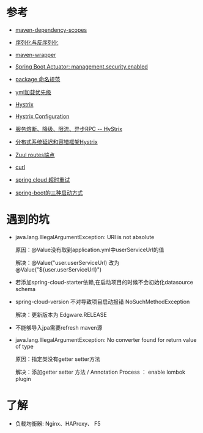 # 参考

- [maven-dependency-scopes](http://www.baeldung.com/maven-dependency-scopes)

- [序列化与反序列化](https://www.jianshu.com/p/5a85011de960)

- [maven-wrapper](http://www.baeldung.com/maven-wrapper)

- [Spring Boot Actuator: management.security.enabled](https://docs.spring.io/spring-boot/docs/1.2.0.M1/reference/html/production-ready-monitoring.html)
- [package 命名规范](https://blog.csdn.net/kongjiea/article/details/45365753)

- [yml加载优先级](https://cloud.tencent.com/developer/article/1085852)

- [Hystrix](https://blog.csdn.net/heyutao007/article/details/51006694)

- [Hystrix Configuration](https://github.com/Netflix/Hystrix/wiki/Configuration)

- [服务熔断、降级、限流、异步RPC -- HyStrix](https://blog.csdn.net/chunlongyu/article/details/53259014)

- [分布式系统延迟和容错框架Hystrix](https://blog.csdn.net/fight4gold/article/details/51252217)

- [Zuul routes端点](https://www.jianshu.com/p/6956d58804f7?utm_source=oschina-app)

- [curl](https://curl.haxx.se/docs/)

- [spring cloud 超时重试](https://www.cnblogs.com/zhangjianbin/p/7228628.html)

- [spring-boot的三种启动方式](https://blog.csdn.net/u011425751/article/details/79507386)
# 遇到的坑

- java.lang.IllegalArgumentException: URI is not absolute 

    原因：@Value没有取到application.yml中userServiceUrl的值
    
    解决：@Value("user.userServiceUrl) 改为 @Value("${user.userServiceUrl}") 

- 若添加spring-cloud-starter依赖,在启动项目的时候不会初始化datasource schema 

- spring-cloud-version 不对导致项目启动报错 NoSuchMethodException 
    
   解决：更新版本为 Edgware.RELEASE

- 不能够导入jpa需要refresh maven源 

- java.lang.IllegalArgumentException: No converter found for return value of type 

    原因：指定类没有getter setter方法
    
    解决：添加getter setter 方法 / Annotation Process ： enable lombok plugin 
    
# 了解
- 负载均衡器: Nginx、HAProxy、 F5





